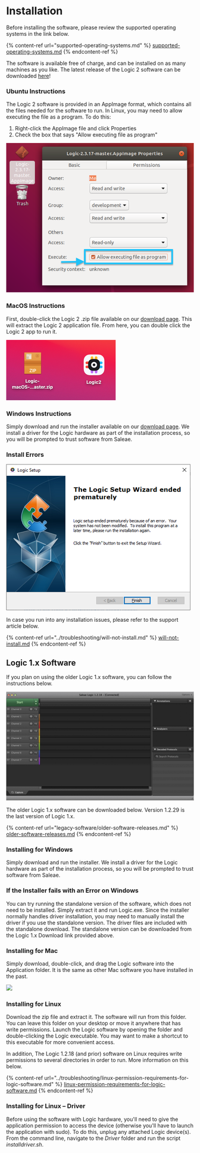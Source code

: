 # Installation

Before installing the software, please review the supported operating systems in the link below.

{% content-ref url="supported-operating-systems.md" %}
[supported-operating-systems.md](supported-operating-systems.md)
{% endcontent-ref %}

The software is available free of charge, and can be installed on as many machines as you like. The latest release of the Logic 2 software can be downloaded [here](https://www.saleae.com/downloads/)!

### **Ubuntu Instructions**

The Logic 2 software is provided in an AppImage format, which contains all the files needed for the software to run. In Linux, you may need to allow executing the file as a program. To do this:

1. Right-click the AppImage file and click Properties
2. Check the box that says "Allow executing file as program"

![Enabling the AppImage file to be executable](<../.gitbook/assets/Screen Shot 2021-01-25 at 9.12.32 PM.png>)

### MacOS Instructions

First, double-click the Logic 2 .zip file available on our [download page](https://www.saleae.com/downloads/). This will extract the Logic 2 application file. From here, you can double click the Logic 2 app to run it.

![Logic 2 app file extracted from .zip](<../.gitbook/assets/Screen Shot 2021-08-06 at 6.22.46 PM.png>)

### Windows Instructions

Simply download and run the installer available on our [download page](https://www.saleae.com/downloads/). We install a driver for the Logic hardware as part of the installation process, so you will be prompted to trust software from Saleae.

### Install Errors

![Logic 2 Installation Error](<../.gitbook/assets/image (10).png>)

In case you run into any installation issues, please refer to the support article below.

{% content-ref url="../troubleshooting/will-not-install.md" %}
[will-not-install.md](../troubleshooting/will-not-install.md)
{% endcontent-ref %}



## Logic 1.x Software

If you plan on using the older Logic 1.x software, you can follow the instructions below.

![](<../.gitbook/assets/Screen Shot 2020-09-03 at 7.00.12 PM.png>)

The older Logic 1.x software can be downloaded below. Version 1.2.29 is the last version of Logic 1.x.

{% content-ref url="legacy-software/older-software-releases.md" %}
[older-software-releases.md](legacy-software/older-software-releases.md)
{% endcontent-ref %}

### **Installing for Windows**

Simply download and run the installer. We install a driver for the Logic hardware as part of the installation process, so you will be prompted to trust software from Saleae.

### **If the Installer fails with an Error on Windows**

You can try running the standalone version of the software, which does not need to be installed. Simply extract it and run Logic.exe. Since the installer normally handles driver installation, you may need to manually install the driver if you use the standalone version. The driver files are included with the standalone download. The standalone version can be downloaded from the Logic 1.x Download link provided above.

### **Installing for Mac**

Simply download, double-click, and drag the Logic software into the Application folder. It is the same as other Mac software you have installed in the past.

![](https://trello-attachments.s3.amazonaws.com/57215c9156830ea18c233b08/598x252/840af37d70fab6d86f4fff3db5136566/osx\_install.png)

### **Installing for Linux**

Download the zip file and extract it. The software will run from this folder. You can leave this folder on your desktop or move it anywhere that has write permissions. Launch the Logic software by opening the folder and double-clicking the Logic executable. You may want to make a shortcut to this executable for more convenient access.

In addition, The Logic 1.2.18 (and prior) software on Linux requires write permissions to several directories in order to run. More information on this below.

{% content-ref url="../troubleshooting/linux-permission-requirements-for-logic-software.md" %}
[linux-permission-requirements-for-logic-software.md](../troubleshooting/linux-permission-requirements-for-logic-software.md)
{% endcontent-ref %}

### **Installing for Linux – Driver**

Before using the software with Logic hardware, you'll need to give the application permission to access the device (otherwise you'll have to launch the application with sudo). To do this, unplug any attached Logic device(s). From the command line, navigate to the _Driver_ folder and run the script _installdriver.sh_.
